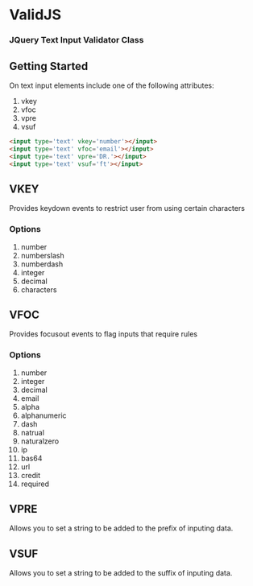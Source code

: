 # ValidJS
### JQuery Text Input Validator Class



## Getting Started
On text input elements include one of the following attributes:

1. vkey
2. vfoc
3. vpre
4. vsuf

```html
<input type='text' vkey='number'></input>
<input type='text' vfoc='email'></input>
<input type='text' vpre='DR.'></input>
<input type='text' vsuf='ft'></input>
```

## VKEY
Provides keydown events to restrict user from using certain characters
### Options
1. number
2. numberslash
3. numberdash
4. integer
5. decimal
6. characters

## VFOC
Provides focusout events to flag inputs that require rules 
### Options
1. number
2. integer
3. decimal
4. email
5. alpha
6. alphanumeric
7. dash
8. natrual
9. naturalzero
10. ip
11. bas64
12. url
13. credit
14. required

## VPRE
Allows you to set a string to be added to the prefix of inputing data. 

## VSUF
Allows you to set a string to be added to the suffix of inputing data. 


